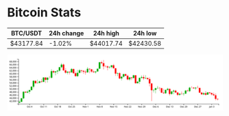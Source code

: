 # Bitcoin Stats

BTC/USDT|24h change|24h high|24h low|
|---|---|---|---|
|$43177.84|-1.02%|$44017.74|$42430.58|

<img src="./chart.svg">
